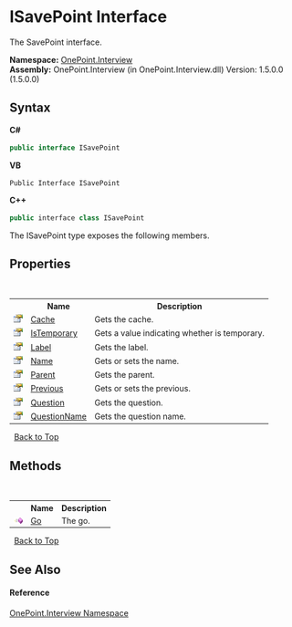 # ISavePoint Interface
 

The SavePoint interface.

**Namespace:**&nbsp;<a href="N_OnePoint_Interview">OnePoint.Interview</a><br />**Assembly:**&nbsp;OnePoint.Interview (in OnePoint.Interview.dll) Version: 1.5.0.0 (1.5.0.0)

## Syntax

**C#**<br />
``` C#
public interface ISavePoint
```

**VB**<br />
``` VB
Public Interface ISavePoint
```

**C++**<br />
``` C++
public interface class ISavePoint
```

The ISavePoint type exposes the following members.


## Properties
&nbsp;<table><tr><th></th><th>Name</th><th>Description</th></tr><tr><td>![Public property](media/pubproperty.gif "Public property")</td><td><a href="P_OnePoint_Interview_ISavePoint_Cache">Cache</a></td><td>
Gets the cache.</td></tr><tr><td>![Public property](media/pubproperty.gif "Public property")</td><td><a href="P_OnePoint_Interview_ISavePoint_IsTemporary">IsTemporary</a></td><td>
Gets a value indicating whether is temporary.</td></tr><tr><td>![Public property](media/pubproperty.gif "Public property")</td><td><a href="P_OnePoint_Interview_ISavePoint_Label">Label</a></td><td>
Gets the label.</td></tr><tr><td>![Public property](media/pubproperty.gif "Public property")</td><td><a href="P_OnePoint_Interview_ISavePoint_Name">Name</a></td><td>
Gets or sets the name.</td></tr><tr><td>![Public property](media/pubproperty.gif "Public property")</td><td><a href="P_OnePoint_Interview_ISavePoint_Parent">Parent</a></td><td>
Gets the parent.</td></tr><tr><td>![Public property](media/pubproperty.gif "Public property")</td><td><a href="P_OnePoint_Interview_ISavePoint_Previous">Previous</a></td><td>
Gets or sets the previous.</td></tr><tr><td>![Public property](media/pubproperty.gif "Public property")</td><td><a href="P_OnePoint_Interview_ISavePoint_Question">Question</a></td><td>
Gets the question.</td></tr><tr><td>![Public property](media/pubproperty.gif "Public property")</td><td><a href="P_OnePoint_Interview_ISavePoint_QuestionName">QuestionName</a></td><td>
Gets the question name.</td></tr></table>&nbsp;
<a href="#isavepoint-interface">Back to Top</a>

## Methods
&nbsp;<table><tr><th></th><th>Name</th><th>Description</th></tr><tr><td>![Public method](media/pubmethod.gif "Public method")</td><td><a href="M_OnePoint_Interview_ISavePoint_Go">Go</a></td><td>
The go.</td></tr></table>&nbsp;
<a href="#isavepoint-interface">Back to Top</a>

## See Also


#### Reference
<a href="N_OnePoint_Interview">OnePoint.Interview Namespace</a><br />